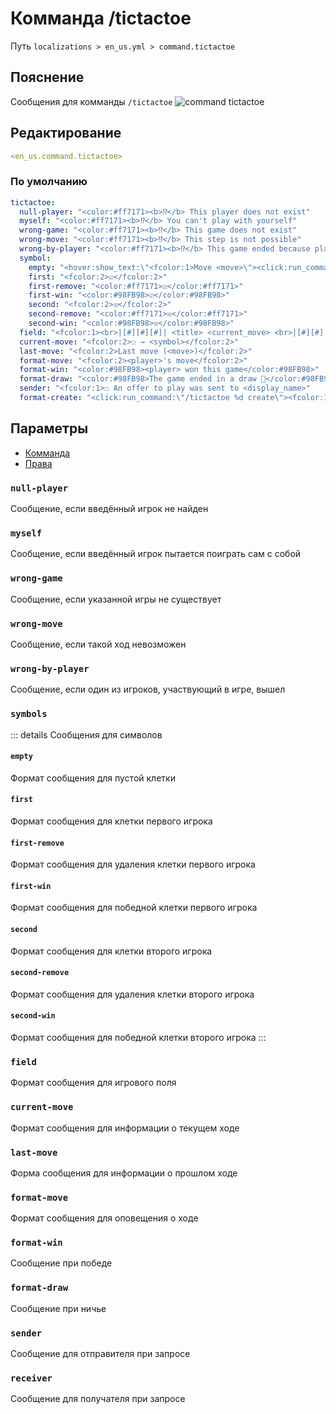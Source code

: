 # Комманда /tictactoe
Путь `localizations > en_us.yml > command.tictactoe`

## Пояснение
Сообщения для комманды `/tictactoe`
![command tictactoe](/commandtictactoe.png)

## Редактирование
```yaml
<en_us.command.tictactoe>
```

### По умолчанию
```yaml
tictactoe:
  null-player: "<color:#ff7171><b>⁉</b> This player does not exist"
  myself: "<color:#ff7171><b>⁉</b> You can't play with yourself"
  wrong-game: "<color:#ff7171><b>⁉</b> This game does not exist"
  wrong-move: "<color:#ff7171><b>⁉</b> This step is not possible"
  wrong-by-player: "<color:#ff7171><b>⁉</b> This game ended because player quit"
  symbol:
    empty: "<hover:show_text:\"<fcolor:1>Move <move>\"><click:run_command:\"/tictactoe %d <move>\">☐</click></hover>"
    first: "<fcolor:2>☑</fcolor:2>"
    first-remove: "<color:#ff7171>☑</color:#ff7171>"
    first-win: "<color:#98FB98>☑</color:#98FB98>"
    second: "<fcolor:2>☒</fcolor:2>"
    second-remove: "<color:#ff7171>☒</color:#ff7171>"
    second-win: "<color:#98FB98>☒</color:#98FB98>"
  field: "<fcolor:1><br>|[#][#][#]| <title> <current_move> <br>|[#][#][#]| <br>|[#][#][#]| <last_move><br>"
  current-move: "<fcolor:2>☐ → <symbol></fcolor:2>"
  last-move: "<fcolor:2>Last move (<move>)</fcolor:2>"
  format-move: "<fcolor:2><player>'s move</fcolor:2>"
  format-win: "<color:#98FB98><player> won this game</color:#98FB98>"
  format-draw: "<color:#98FB98>The game ended in a draw 👬</color:#98FB98>"
  sender: "<fcolor:1>☐ An offer to play was sent to <display_name>"
  format-create: "<click:run_command:\"/tictactoe %d create\"><fcolor:1>☐ Received an invite to play tic-tac-toe with <display_name>, accept? [+]"
```

## Параметры

- [Комманда](/docs/command/tictactoe/)
- [Права](/docs/permission/command/tictactoe/)

### `null-player`

Сообщение, если введённый игрок не найден

### `myself`

Сообщение, если введённый игрок пытается поиграть сам с собой

### `wrong-game`

Сообщение, если указанной игры не существует

### `wrong-move`

Сообщение, если такой ход невозможен

### `wrong-by-player`

Сообщение, если один из игроков, участвующий в игре, вышел

### `symbols`

::: details Сообщения для символов
#### `empty`

Формат сообщения для пустой клетки

#### `first`

Формат сообщения для клетки первого игрока

#### `first-remove`

Формат сообщения для удаления клетки первого игрока

#### `first-win`

Формат сообщения для победной клетки первого игрока

#### `second`

Формат сообщения для клетки второго игрока

#### `second-remove`

Формат сообщения для удаления клетки второго игрока

#### `second-win`

Формат сообщения для победной клетки второго игрока
:::

### `field`

Формат сообщения для игрового поля

### `current-move`

Формат сообщения для информации о текущем ходе

### `last-move`

Форма сообщения для информации о прошлом ходе

### `format-move`

Формат сообщения для оповещения о ходе

### `format-win`

Сообщение при победе

### `format-draw`

Сообщение при ничье

### `sender`

Сообщение для отправителя при запросе

### `receiver`

Сообщение для получателя при запросе

